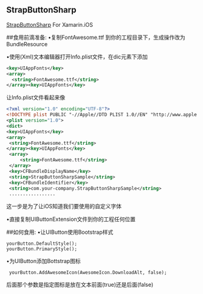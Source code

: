 ## StrapButtonSharp

[StrapButtonSharp](https://github.com/OskarGroth/UIButton-Bootstrap) For Xamarin.iOS 

##食用前滴准备:
  •复制FontAwesome.ttf 到你的工程目录下，生成操作改为BundleResource
  
  •使用(Xml)文本编辑器打开Info.plist文件，在dic元素下添加
  ```Xml
  <key>UIAppFonts</key>
  <array>
    <string>FontAwesome.ttf</string>
  </array><key>UIAppFonts</key>
  ```
  让Info.plist文件看起来像
   ```Xml
<?xml version="1.0" encoding="UTF-8"?>
<!DOCTYPE plist PUBLIC "-//Apple//DTD PLIST 1.0//EN" "http://www.apple.com/DTDs/PropertyList-1.0.dtd">
<plist version="1.0">
<dict>
  <key>UIAppFonts</key>
  <array>
    <string>FontAwesome.ttf</string>
  </array><key>UIAppFonts</key>
	<array>
		<string>FontAwesome.ttf</string>
	</array>
	<key>CFBundleDisplayName</key>
	<string>StrapButtonSharpSample</string>
	<key>CFBundleIdentifier</key>
	<string>com.your-company.StrapButtonSharpSample</string>
	.................
  ```
  这一步是为了让iOS知道我们要使用的自定义字体
  
  •直接复制UIButtonExtension文件到你的工程任何位置
  
##如何食用:
   •让UIButton使用Bootstrap样式
   ```CSharp
   yourButton.DefaultStyle();
   yourButton.PrimaryStyle();
   ```
   
   •为UIButton添加Bottstrap图标
   ```CSharp
    yourButton.AddAwesomeIcon(AwesomeIcon.DownloadAlt, false);
   ```
   后面那个参数是指定图标是放在文本前面(true)还是后面(false)
